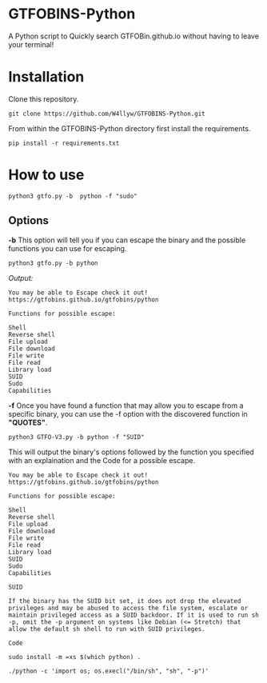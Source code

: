 # GTFOBINS-Python
A Python script to Quickly search GTFOBin.github.io without having to leave your terminal!

# Installation
Clone this repository.
```Shell
git clone https://github.com/W4llyw/GTFOBINS-Python.git
```

From within the GTFOBINS-Python directory first install the requirements.
```Shell
pip install -r requirements.txt
```

# How to use
```Shell
python3 gtfo.py -b  python -f "sudo"
```
## Options
**-b** This option will tell you if you can escape the binary and the possible functions you can use for escaping.
```
python3 gtfo.py -b python
```
*Output:*
```
You may be able to Escape check it out!
https://gtfobins.github.io/gtfobins/python

Functions for possible escape:

Shell
Reverse shell
File upload
File download
File write
File read
Library load
SUID
Sudo
Capabilities
```

**-f** Once you have found a function that may allow you to escape from a specific binary, you can use the -f option with the discovered function in **"QUOTES"**.
```
python3 GTFO-V3.py -b python -f "SUID"
```
This will output the binary's options followed by the function you specified with an explaination and the Code for a possible escape.
```
You may be able to Escape check it out!
https://gtfobins.github.io/gtfobins/python

Functions for possible escape:

Shell
Reverse shell
File upload
File download
File write
File read
Library load
SUID
Sudo
Capabilities

SUID

If the binary has the SUID bit set, it does not drop the elevated privileges and may be abused to access the file system, escalate or maintain privileged access as a SUID backdoor. If it is used to run sh -p, omit the -p argument on systems like Debian (<= Stretch) that allow the default sh shell to run with SUID privileges. 

Code 

sudo install -m =xs $(which python) .

./python -c 'import os; os.execl("/bin/sh", "sh", "-p")'
```
